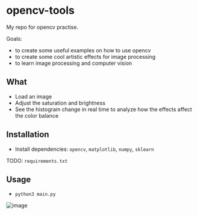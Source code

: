# opencv-tools
My repo for opencv practise.

Goals:
- to create some useful examples on how to use opencv
- to create some cool artistic effects for image processing
- to learn image processing and computer vision

## What

- Load an image
- Adjust the saturation and brightness
- See the histogram change in real time to analyze how the effects affect the color balance

## Installation

- Install dependencies: `opencv`, `matplotlib`, `numpy`, `sklearn`

TODO: `requirements.txt`

## Usage

- `python3 main.py`

![image](https://user-images.githubusercontent.com/17768288/143311335-f7bcbaa6-4644-432b-b994-a68007290566.png)
